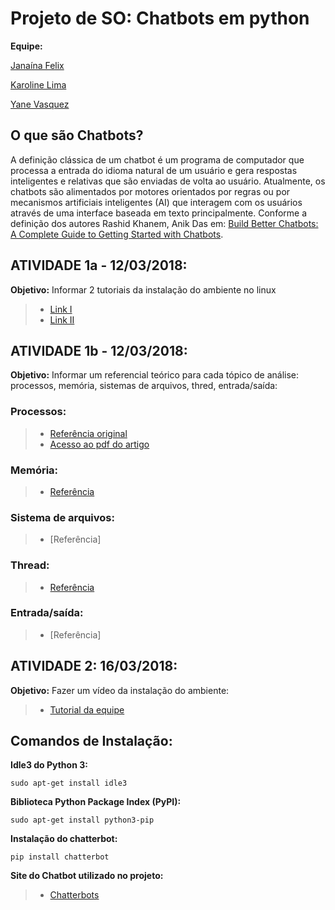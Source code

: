# Projeto de SO:  Chatbots em python 

**Equipe:**

[Janaína Felix](https://github.com/janainafelix)

[Karoline Lima](https://github.com/KarolineLima)

[Yane Vasquez](https://github.com/YaneVasquez)


## O que são Chatbots? 

A definição clássica de um chatbot é um programa de computador que processa a entrada do idioma natural de um usuário e gera respostas inteligentes e relativas que são enviadas de volta ao usuário. Atualmente, os chatbots são alimentados por motores orientados por regras ou por mecanismos artificiais inteligentes (AI) que interagem com os usuários através de uma interface baseada em texto principalmente. Conforme a definição dos autores Rashid Khanem, Anik Das em: [Build Better Chatbots: A Complete Guide to Getting Started with Chatbots](https://www.amazon.com/Build-Better-Chatbots-Complete-Getting/dp/1484231104).

## ATIVIDADE 1a - 12/03/2018:
 **Objetivo:** Informar 2 tutoriais da instalação do ambiente no linux

 >* [Link I ](https://www.youtube.com/watch?v=7Nd831vv8aE)
 >* [Link II ](https://www.youtube.com/watch?v=EhphaG6bk0M)


## ATIVIDADE 1b - 12/03/2018:

**Objetivo:** Informar um referencial teórico para cada tópico de análise: processos, memória, sistemas de arquivos, thred, entrada/saída:

### Processos: 
  >- [Referência original](http://ieeexplore.ieee.org/stamp/stamp.jsp?tp=&arnumber=7975913)
  >- [Acesso ao pdf do artigo](https://drive.google.com/drive/folders/1vkwcpHW0gzbg93cotzKxNMK4drQ2hnCA?usp=sharing) 

### Memória: 
 >- [Referência](https://chatbotsjournal.com/25-chat-platforms-a-comparative-table-aeefc932eaff)

### Sistema de arquivos:
>- [Referência]

### Thread: 
 >- [Referência](https://docs.python.org/3/library/threading.html?highlight=thread#module-threading)

### Entrada/saída:
 >- [Referência]


## ATIVIDADE 2: 16/03/2018: 

**Objetivo:** Fazer um vídeo da instalação do ambiente: 

 >- [Tutorial da equipe](https://www.dropbox.com/s/frt1ropsqx9syw0/Projeto%20SO.mp4?dl=0)
 

## Comandos de Instalação:

**Idle3 do Python 3:**

`sudo apt-get install idle3 
`
  
 **Biblioteca Python Package Index (PyPI):**

`sudo apt-get install python3-pip
`

**Instalação do chatterbot:**

 `pip install chatterbot
 `
 
**Site do Chatbot utilizado no projeto:**

>- [Chatterbots](https://github.com/gunthercox/ChatterBot)

